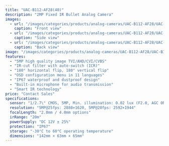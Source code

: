 ```yaml
---
title: "UAC-B112-AF28(40)"
description: "2MP Fixed IR Bullet Analog Camera"
images:
  - url: "/images/categories/products/analog-cameras/UAC-B112-AF28/UAC-B115-AF28(40).png"
    caption: "Front view"
  - url: "/images/categories/products/analog-cameras/UAC-B112-AF28/UAC-B115-AF28(40)1.png"
    caption: "Side view"
  - url: "/images/categories/products/analog-cameras/UAC-B112-AF28/UAC-B115-AF28(40)2.png"
    caption: "Back view"
image: "/images/categories/products/analog-cameras/UAC-B112-AF28/UAC-B115-AF28(40)1.png"
features:
  - "5MP high quality image TVI/AHD/CVI/CVBS"
  - "IR-cut filter with auto-switch (ICR)"
  - "180° horizontal flip, 180° vertical flip"
  - "OSD configuration menu in 11 languages"
  - "IP67 waterproof and dustproof design"
  - "Built-in microphone for audio transmission"
  - "Smart IR technology"
price: "Contact Sales"
specifications:
  sensor: "1/2.7\" CMOS, 5MP, Min. illumination: 0.02 lux (F2.0, AGC ON), 0 lux (IR ON)"
  resolution: "5MP@25fps: 2880×1620, 5MP@20fps: 2592×1944"
  focalLength: "2.8mm / 4.0mm options"
  irRange: "20m"
  powerSupply: "DC 12V ± 25%"
  protection: "IP67"
  storage: "-30°C to 60°C operating temperature"
  dimensions: "142mm × 63mm × 65mm"
---
```

